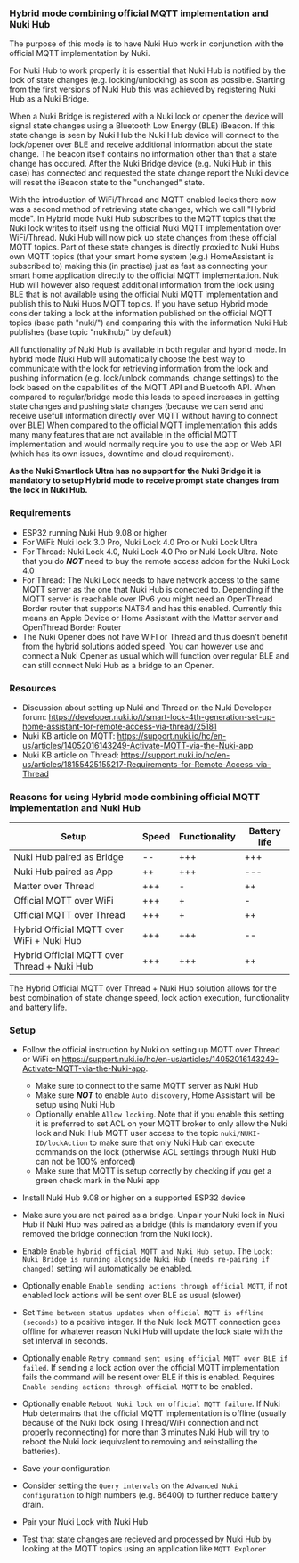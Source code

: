 ### Hybrid mode combining official MQTT implementation and Nuki Hub ###

The purpose of this mode is to have Nuki Hub work in conjunction with the official MQTT implementation by Nuki.

For Nuki Hub to work properly it is essential that Nuki Hub is notified by the lock of state changes (e.g. locking/unlocking) as soon as possible.
Starting from the first versions of Nuki Hub this was achieved by registering Nuki Hub as a Nuki Bridge.

When a Nuki Bridge is registered with a Nuki lock or opener the device will signal state changes using a Bluetooth Low Energy (BLE) iBeacon.
If this state change is seen by Nuki Hub the Nuki Hub device will connect to the lock/opener over BLE and receive additional information about the state change.
The beacon itself contains no information other than that a state change has occured.
After the Nuki Bridge device (e.g. Nuki Hub in this case) has connected and requested the state change report the Nuki device will reset the iBeacon state to the "unchanged" state.

With the introduction of WiFi/Thread and MQTT enabled locks there now was a second method of retrieving state changes, which we call "Hybrid mode".
In Hybrid mode Nuki Hub subscribes to the MQTT topics that the Nuki lock writes to itself using the official Nuki MQTT implementation over WiFi/Thread.
Nuki Hub will now pick up state changes from these official MQTT topics. 
Part of these state changes is directly proxied to Nuki Hubs own MQTT topics (that your smart home system (e.g.) HomeAssistant is subscribed to) making this (in practise) just as fast as connecting your smart home application directly to the official MQTT implementation.
Nuki Hub will however also request additional information from the lock using BLE that is not available using the official Nuki MQTT implementation and publish this to Nuki Hubs MQTT topics.
If you have setup Hybrid mode consider taking a look at the information published on the official MQTT topics (base path "nuki/") and comparing this with the information Nuki Hub publishes (base topic "nukihub/" by default)

All functionality of Nuki Hub is available in both regular and hybrid mode.
In hybrid mode Nuki Hub will automatically choose the best way to communicate with the lock for retrieving information from the lock and pushing information (e.g. lock/unlock commands, change settings) to the lock based on the capabilities of the MQTT API and Bluetooth API.
When compared to regular/bridge mode this leads to speed increases in getting state changes and pushing state changes (because we can send and receive usefull information directly over MQTT without having to connect over BLE)
When compared to the official MQTT implementation this adds many many features that are not available in the official MQTT implementation and would normally require you to use the app or Web API (which has its own issues, downtime and cloud requirement).

**As the Nuki Smartlock Ultra has no support for the Nuki Bridge it is mandatory to setup Hybrid mode to receive prompt state changes from the lock in Nuki Hub.**

### Requirements ###

- ESP32 running Nuki Hub 9.08 or higher
- For WiFi: Nuki lock 3.0 Pro, Nuki Lock 4.0 Pro or Nuki Lock Ultra
- For Thread: Nuki Lock 4.0, Nuki Lock 4.0 Pro or Nuki Lock Ultra. Note that you do ***NOT*** need to buy the remote access addon for the Nuki Lock 4.0
- For Thread: The Nuki Lock needs to have network access to the same MQTT server as the one that Nuki Hub is conected to. Depending if the MQTT server is reachable over IPv6 you might need an OpenThread Border router that supports NAT64 and has this enabled. Currently this means an Apple Device or Home Assistant with the Matter server and OpenThread Border Router
- The Nuki Opener does not have WiFI or Thread and thus doesn't benefit from the hybrid solutions added speed. You can however use and connect a Nuki Opener as usual which will function over regular BLE and can still connect Nuki Hub as a bridge to an Opener.

### Resources ###

- Discussion about setting up Nuki and Thread on the Nuki Developer forum: https://developer.nuki.io/t/smart-lock-4th-generation-set-up-home-assistant-for-remote-access-via-thread/25181
- Nuki KB article on MQTT: https://support.nuki.io/hc/en-us/articles/14052016143249-Activate-MQTT-via-the-Nuki-app
- Nuki KB article on Thread: https://support.nuki.io/hc/en-us/articles/18155425155217-Requirements-for-Remote-Access-via-Thread

### Reasons for using Hybrid mode combining official MQTT implementation and Nuki Hub

| Setup                                       | Speed         | Functionality  | Battery life | 
|---------------------------------------------|---------------|----------------|--------------|
| Nuki Hub paired as Bridge                   | --            | +++            | +++          |
| Nuki Hub paired as App                      | ++            | +++            | ---          |
| Matter over Thread                          | +++           | -              | ++           |
| Official MQTT over WiFi                     | +++           | +              | -            |
| Official MQTT over Thread                   | +++           | +              | ++           |
| Hybrid Official MQTT over WiFi + Nuki Hub   | +++           | +++            | --           |
| Hybrid Official MQTT over Thread + Nuki Hub | +++           | +++            | ++           |

The Hybrid Official MQTT over Thread + Nuki Hub solution allows for the best combination of state change speed, lock action execution, functionality and battery life.

### Setup ###

- Follow the official instruction by Nuki on setting up MQTT over Thread or WiFi on https://support.nuki.io/hc/en-us/articles/14052016143249-Activate-MQTT-via-the-Nuki-app.
  - Make sure to connect to the same MQTT server as Nuki Hub
  - Make sure ***NOT*** to enable `Auto discovery`, Home Assistant will be setup using Nuki Hub
  - Optionally enable `Allow locking`. Note that if you enable this setting it is preferred to set ACL on your MQTT broker to only allow the Nuki lock and Nuki Hub MQTT user access to the topic `nuki/NUKI-ID/lockAction` to make sure that only Nuki Hub can execute commands on the lock (otherwise ACL settings through Nuki Hub can not be 100% enforced)
  - Make sure that MQTT is setup correctly by checking if you get a green check mark in the Nuki app
 
- Install Nuki Hub 9.08 or higher on a supported ESP32 device
- Make sure you are not paired as a bridge. Unpair your Nuki lock in Nuki Hub if Nuki Hub was paired as a bridge (this is mandatory even if you removed the bridge connection from the Nuki lock).
- Enable `Enable hybrid official MQTT and Nuki Hub setup`. The `Lock: Nuki Bridge is running alongside Nuki Hub (needs re-pairing if changed)` setting will automatically be enabled.
- Optionally enable `Enable sending actions through official MQTT`, if not enabled lock actions will be sent over BLE as usual (slower)
- Set `Time between status updates when official MQTT is offline (seconds)` to a positive integer. If the Nuki lock MQTT connection goes offline for whatever reason Nuki Hub will update the lock state with the set interval in seconds.
- Optionally enable `Retry command sent using official MQTT over BLE if failed`. If sending a lock action over the official MQTT implementation fails the command will be resent over BLE if this is enabled. Requires `Enable sending actions through official MQTT` to be enabled.
- Optionally enable `Reboot Nuki lock on official MQTT failure`. If Nuki Hub determains that the official MQTT implementation is offline (usually because of the Nuki lock losing Thread/WiFi connection and not properly reconnecting) for more than 3 minutes Nuki Hub will try to reboot the Nuki lock (equivalent to removing and reinstalling the batteries).
- Save your configuration
- Consider setting the `Query intervals` on the `Advanced Nuki configuration` to high numbers (e.g. 86400) to further reduce battery drain.
- Pair your Nuki Lock with Nuki Hub
- Test that state changes are recieved and processed by Nuki Hub by looking at the MQTT topics using an application like `MQTT Explorer`